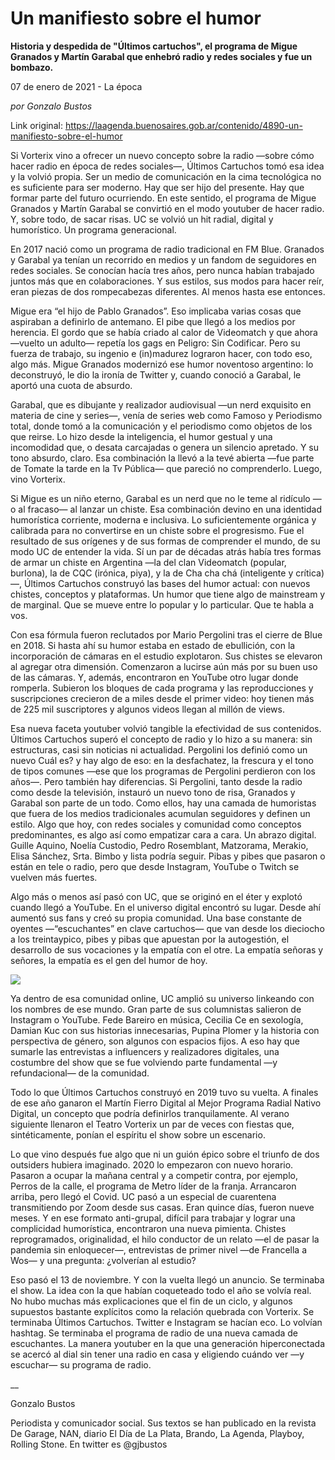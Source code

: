 # Un manifiesto sobre el humor

**Historia y despedida de "Últimos cartuchos", el programa de Migue Granados y Martín Garabal que enhebró radio y redes sociales y fue un bombazo.**

07 de enero de 2021 - La época

_por Gonzalo Bustos_

Link original: https://laagenda.buenosaires.gob.ar/contenido/4890-un-manifiesto-sobre-el-humor



Si Vorterix vino a ofrecer un nuevo concepto sobre la radio —sobre cómo hacer radio en época de redes sociales—, Últimos Cartuchos tomó esa idea y la volvió propia. Ser un medio de comunicación en la cima tecnológica no es suficiente para ser moderno. Hay que ser hijo del presente. Hay que formar parte del futuro ocurriendo. En este sentido, el programa de Migue Granados y Martín Garabal se convirtió en el modo youtuber de hacer radio. Y, sobre todo, de sacar risas. UC se volvió un hit radial, digital y humorístico. Un programa generacional.




En 2017 nació como un programa de radio tradicional en FM Blue. Granados y Garabal ya tenían un recorrido en medios y un fandom de seguidores en redes sociales. Se conocían hacía tres años, pero nunca habían trabajado juntos más que en colaboraciones. Y sus estilos, sus modos para hacer reír, eran piezas de dos rompecabezas diferentes. Al menos hasta ese entonces.




Migue era “el hijo de Pablo Granados”. Eso implicaba varias cosas que aspiraban a definirlo de antemano. El pibe que llegó a los medios por herencia. El gordo que se había criado al calor de Videomatch y que ahora —vuelto un adulto— repetía los gags en Peligro: Sin Codificar. Pero su fuerza de trabajo, su ingenio e (in)madurez lograron hacer, con todo eso, algo más. Migue Granados modernizó ese humor noventoso argentino: lo deconstruyó, le dio la ironía de Twitter y, cuando conoció a Garabal, le aportó una cuota de absurdo.




Garabal, que es dibujante y realizador audiovisual —un nerd exquisito en materia de cine y series—, venía de series web como Famoso y Periodismo total, donde tomó a la comunicación y el periodismo como objetos de los que reirse. Lo hizo desde la inteligencia, el humor gestual y una incomodidad que, o desata carcajadas o genera un silencio apretado. Y su tono absurdo, claro. Esa combinación la llevó a la tevé abierta —fue parte de Tomate la tarde en la Tv Pública— que pareció no comprenderlo. Luego, vino Vorterix.




Si Migue es un niño eterno, Garabal es un nerd que no le teme al ridículo —o al fracaso— al lanzar un chiste. Esa combinación devino en una identidad humorística corriente, moderna e inclusiva. Lo suficientemente orgánica y calibrada para no convertirse en un chiste sobre el progresismo. Fue el resultado de sus orígenes y de sus formas de comprender el mundo, de su modo UC de entender la vida. Sí un par de décadas atrás había tres formas de armar un chiste en Argentina —la del clan Videomatch (popular, burlona), la de CQC (irónica, piya), y la de Cha cha chá (inteligente y crítica)—, Últimos Cartuchos construyó las bases del humor actual: con nuevos chistes, conceptos y plataformas. Un humor que tiene algo de mainstream y de marginal. Que se mueve entre lo popular y lo particular. Que te habla a vos.




Con esa fórmula fueron reclutados por Mario Pergolini tras el cierre de Blue en 2018. Si hasta ahí su humor estaba en estado de ebullición, con la incorporación de cámaras en el estudio explotaron. Sus chistes se elevaron al agregar otra dimensión. Comenzaron a lucirse aún más por su buen uso de las cámaras. Y, además, encontraron en YouTube otro lugar donde romperla. Subieron los bloques de cada programa y las reproducciones y suscripciones crecieron de a miles desde el primer video: hoy tienen más de 225 mil suscriptores y algunos videos llegan al millón de views.




Esa nueva faceta youtuber volvió tangible la efectividad de sus contenidos. Últimos Cartuchos superó el concepto de radio y lo hizo a su manera: sin estructuras, casi sin noticias ni actualidad. Pergolini los definió como un nuevo Cuál es? y hay algo de eso: en la desfachatez, la frescura y el tono de tipos comunes —ese que los programas de Pergolini perdieron con los años—. Pero también hay diferencias. Si Pergolini, tanto desde la radio como desde la televisión, instauró un nuevo tono de risa, Granados y Garabal son parte de un todo. Como ellos, hay una camada de humoristas que fuera de los medios tradicionales acumulan seguidores y definen un estilo. Algo que hoy, con redes sociales y comunidad como conceptos predominantes, es algo así como empatizar cara a cara. Un abrazo digital. Guille Aquino, Noelía Custodio, Pedro Rosemblant, Matzorama, Merakio, Elisa Sánchez, Srta. Bimbo y lista podría seguir. Pibas y pibes que pasaron o están en tele o radio, pero que desde Instagram, YouTube o Twitch se vuelven más fuertes.




Algo más o menos así pasó con UC, que se originó en el éter y explotó cuando llegó a YouTube. En el universo digital encontró su lugar. Desde ahí aumentó sus fans y creó su propia comunidad. Una base constante de oyentes —“escuchantes” en clave cartuchos— que van desde los dieciocho a los treintaypico, pibes y pibas que apuestan por la autogestión, el desarrollo de sus vocaciones y la empatía con el otre. La empatía señoras y señores, la empatía es el gen del humor de hoy.




![](https://cdn.flowlikemusic.com/files/images/45263/2b33fb9f-233f-4335-b1c6-2af5ebbe9a59.jpg)




Ya dentro de esa comunidad online, UC amplió su universo linkeando con los nombres de ese mundo. Gran parte de sus columnistas salieron de Instagram o YouTube. Fede Bareiro en música, Cecilia Ce en sexología, Damian Kuc con sus historias innecesarias, Pupina Plomer y la historia con perspectiva de género, son algunos con espacios fijos. A eso hay que sumarle las entrevistas a influencers y realizadores digitales, una costumbre del show que se fue volviendo parte fundamental —y refundacional— de la comunidad.




Todo lo que Últimos Cartuchos construyó en 2019 tuvo su vuelta. A finales de ese año ganaron el Martín Fierro Digital al Mejor Programa Radial Nativo Digital, un concepto que podría definirlos tranquilamente. Al verano siguiente llenaron el Teatro Vorterix un par de veces con fiestas que, sintéticamente, ponían el espíritu el show sobre un escenario.




Lo que vino después fue algo que ni un guión épico sobre el triunfo de dos outsiders hubiera imaginado. 2020 lo empezaron con nuevo horario. Pasaron a ocupar la mañana central y a competir contra, por ejemplo, Perros de la calle, el programa de Metro líder de la franja. Arrancaron arriba, pero llegó el Covid. UC pasó a un especial de cuarentena transmitiendo por Zoom desde sus casas. Eran quince días, fueron nueve meses. Y en ese formato anti-grupal, difícil para trabajar y lograr una complicidad humorística, encontraron una nueva pimienta. Chistes reprogramados, originalidad, el hilo conductor de un relato —el de pasar la pandemia sin enloquecer—, entrevistas de primer nivel —de Francella a Wos— y una pregunta: ¿volverían al estudio?




Eso pasó el 13 de noviembre. Y con la vuelta llegó un anuncio. Se terminaba el show. La idea con la que habían coqueteado todo el año se volvía real. No hubo muchas más explicaciones que el fin de un ciclo, y algunos supuestos bastante explícitos como la relación quebrada con Vorterix. Se terminaba Últimos Cartuchos. Twitter e Instagram se hacían eco. Lo volvían hashtag. Se terminaba el programa de radio de una nueva camada de escuchantes. La manera youtuber en la que una generación hiperconectada se acercó al dial sin tener una radio en casa y eligiendo cuándo ver —y escuchar— su programa de radio.




\_\_




Gonzalo Bustos




Periodista y comunicador social. Sus textos se han publicado en la revista De Garage, NAN, diario El Día de La Plata, Brando, La Agenda, Playboy, Rolling Stone. En twitter es @gjbustos



